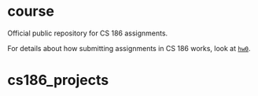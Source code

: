 # course
Official public repository for CS 186 assignments.

For details about how submitting assignments in CS 186 works, look at [`hw0`](https://github.com/berkeley-cs186/course/blob/master/hw0/README.md).
# cs186_projects
